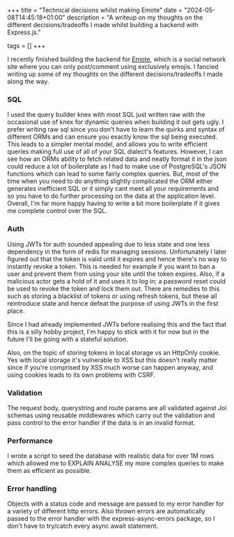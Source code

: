 +++
title = "Technical decisions whilst making Emote"
date = "2024-05-08T14:45:18+01:00"
description = "A writeup on my thoughts on the different decisions/tradeoffs I made whilst building a backend with Express.js."

tags = []
+++

I recently finished building the backend for <a href="https://github.com/jacobcons/Emote" target="_blank">Emote</a>, which is a social network site where you can 
only post/comment using exclusively emojis. I fancied writing up some of my thoughts on the different decisions/tradeoffs I
made along the way. 

### SQL
I used the query builder knex with most SQL just written raw with the occasional use of knex for dynamic queries when
building it out gets ugly. I prefer writing raw sql since you don't have to learn the quirks and syntax of different ORMs
and can ensure you exactly know the sql being executed. This leads to a simpler mental model, and allows you to write
efficient queries making full use of all of your SQL dialect's features. However, I can see how an ORMs ability to
fetch related data and neatly format it in the json could reduce a lot of boilerplate as I had to make use of PostgreSQL's
JSON functions which can lead to some fairly complex queries. But, most of the time when you need to do anything
slightly complicated the ORM either generates inefficient SQL or it simply cant meet all your requirements and so you
have to do further processing on the data at the application level. Overall, I'm far more happy having to write a bit
more boilerplate if it gives me complete control over the SQL.

### Auth
Using JWTs for auth sounded appealing due to less state and one less dependency in the form of
redis for managing sessions. Unfortunately I later figured out that the token is valid until it
expires and hence there's no way to instantly revoke a token. This is needed for example if you want to ban a user and prevent
them from using your site until the token expires. Also, if a malicious actor gets a hold of it and uses it to log in; a
password reset could be used to revoke the token and lock them out. There are remedies to this such as storing a blacklist
of tokens or using refresh tokens, but these all reintroduce state and hence defeat the purpose of using JWTs in the first place.

Since I had already implemented JWTs before realising this and the fact that this is a silly hobby project, I'm happy to
stick with it for now but in the future I'll be going with a stateful solution.

Also, on the topic of storing tokens in local storage vs an HttpOnly cookie. Yes with local storage it's vulnerable to
XSS but this doesn't really matter since if you're comprised by XSS much worse can happen anyway, and using cookies
leads to its own problems with CSRF.

### Validation
The request body, querystring and route params are all validated against Joi schemas using reusable middlewares which
carry out the validation and pass control to the error handler if the data is in an invalid format.

### Performance
I wrote a script to seed the database with realistic data for over 1M rows which allowed me to EXPLAIN ANALYSE my more
complex queries to make them as efficient as possible.

### Error handling
Objects with a status code and message are passed to my error handler for a variety of different http errors. Also thrown
errors are automatically passed to the error handler with the express-async-errors package, so I don't have to try/catch every
async await statement.
